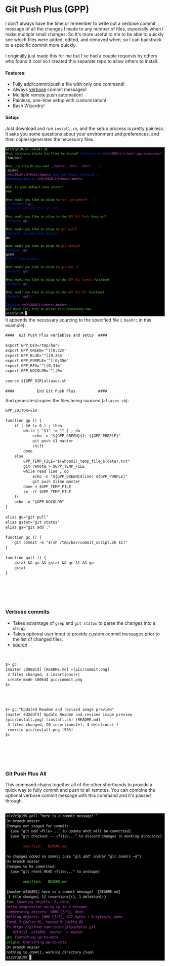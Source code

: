 # Git Push Plus (GPP)

I don't always have the time or remember to write out a verbose commit message of all the changes I made to any number of files, especially when I make multiple small changes. So It's more useful to me to be able to quickly see which files were added, edited, and removed when, so I can backtrack to a specific commit more quickly. 
<br><br>
I originally just made this for me but I've had a couple requests by others who found it cool so I created this separate repo to allow others to install.


#### Features:
 - Fully add/commit/push a file with only one command!
 - Always [verbose](#verbose-commits) commit messages!
 - Multiple remote push automation!
 - Painless, one-time setup with customization!
 - Bash Wizardry!

#### Setup:
Just download and run `install.sh`, and the setup process is pretty painless. It asks you some questions about your environment and preferences, and then copies/generates the necessary files.
<br><br>
![install.sh](https://raw.githubusercontent.com/izcet/gitpushplus/master/pic/install.png)
<br>
It appends the necessary sourcing to the specified file (`.bashrc` in this example):
```
####  Git Push Plus variables and setup  ####

export GPP_DIR=/tmp/bar/
export GPP_GREEN='^[[0;32m'
export GPP_BLUE='^[[0;34m'
export GPP_PURPLE='^[[0;35m'
export GPP_RED='^[[0;31m'
export GPP_NOCOLOR='^[[0m'

source ${GPP_DIR}aliases.sh

####          End Git Push Plus          ####
```
And generates/copies the files being sourced (`aliases.sh`):
```
GPP_EDITOR=vim

function gp () {
	if [ $# != 0 ] ; then
		while [ "$1" != "" ] ; do
			echo -n "${GPP_GREEN}$1: ${GPP_PURPLE}"
			git push $1 master
			shift
		done
	else
		GPP_TEMP_FILE="$(whoami)_temp_file_$(date).txt"
		git remote > $GPP_TEMP_FILE
		while read line ; do
			echo -n "${GPP_GREEN}$line: ${GPP_PURPLE}"
			git push $line master
		done < $GPP_TEMP_FILE
		rm -rf $GPP_TEMP_FILE
	fi
	echo -n "$GPP_NOCOLOR"
}

alias gu="git pull"
alias gstat="git status"
alias ga="git add ."

function gc () {
	git commit -m "$(sh /tmp/bar/commit_script.sh $1)"
}

function gall () {
	gstat && ga && gstat && gc $1 && gp
	gstat
}
```
<br><br>
<br><br>

### Verbose commits
 - Takes advantage of `grep` and `git status` to parse the changes into a string.
 - Takes optional user input to provide custom commit messages prior to the list of changed files.
 - [source](https://github.com/izcet/gitpushplus/blob/master/commit_script.sh)
<br>

```
$> gc
[master 3d980cd] [README.md] +[pic/commit.png]
 2 files changed, 3 insertions(+)
 create mode 100644 pic/commit.png
$>
```

<br><br>
```
$> gc "Updated Readme and revised image preview"
[master 6d2ddf3] Update Readme and revised image preview [pic/install.png] [install.sh] [README.md]
 3 files changed, 20 insertions(+), 4 deletions(-)
 rewrite pic/install.png (95%)
$>
```
<br><br>
<br><br>

### Git Push Plus All
This command chains together all of the other shorthands to provide a quick way to fully commit and push to all remotes. You can combine the optional verbose commit message with this command and it's passed through.
<br><br>

![Git Push Plus All](https://raw.githubusercontent.com/izcet/gitpushplus/master/pic/gall.png)

<br><br>
